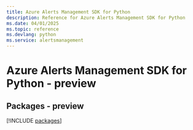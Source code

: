 ```yaml
---
title: Azure Alerts Management SDK for Python
description: Reference for Azure Alerts Management SDK for Python
ms.date: 04/01/2025
ms.topic: reference
ms.devlang: python
ms.service: alertsmanagement
---
```

# Azure Alerts Management SDK for Python - preview
## Packages - preview
[!INCLUDE [packages](alerts-management-index.md)]